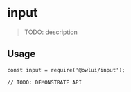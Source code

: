 # input

> TODO: description

## Usage

```
const input = require('@owlui/input');

// TODO: DEMONSTRATE API
```
